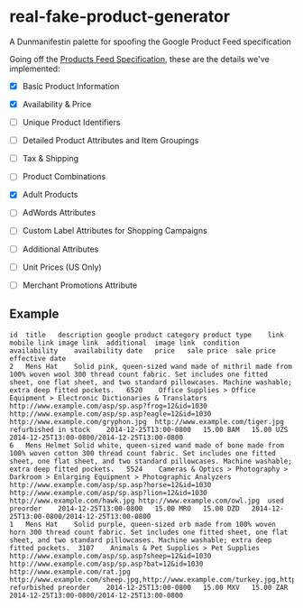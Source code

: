 # real-fake-product-generator
A Dunmanifestin palette for spoofing the Google Product Feed specification

Going off the [Products Feed Specification](https://support.google.com/merchants/answer/188494?hl=en), these are the details we've implemented:

- [x] Basic Product Information
- [x] Availability & Price
- [ ] Unique Product Identifiers
- [ ] Detailed Product Attributes and Item Groupings
- [ ] Tax & Shipping
- [ ] Product Combinations
- [x] Adult Products
- [ ] AdWords Attributes
- [ ] Custom Label Attributes for Shopping Campaigns
- [ ] Additional Attributes
- [ ] Unit Prices (US Only)
- [ ] Merchant Promotions Attribute


## Example

```
id	title	description	google product category	product type	link	mobile link	image link	additional	image link	condition	availability	availability date	price	sale price	sale price effective date
2	Mens Hat	Solid pink, queen-sized wand made of mithril made from 100% woven wool 300 thread count fabric. Set includes one fitted sheet, one flat sheet, and two standard pillowcases. Machine washable; extra deep fitted pockets.	6520	Office Supplies > Office Equipment > Electronic Dictionaries & Translators	http://www.example.com/asp/sp.asp?frog=12&id=1030	http://www.example.com/asp/sp.asp?eagle=12&id=1030	http://www.example.com/gryphon.jpg	http://www.example.com/tiger.jpg	refurbished	in stock	2014-12-25T13:00-0800	15.00 BAM	15.00 UZS	2014-12-25T13:00-0800/2014-12-25T13:00-0800
6	Mens Helmet	Solid white, queen-sized wand made of bone made from 100% woven cotton 300 thread count fabric. Set includes one fitted sheet, one flat sheet, and two standard pillowcases. Machine washable; extra deep fitted pockets.	5524	Cameras & Optics > Photography > Darkroom > Enlarging Equipment > Photographic Analyzers	http://www.example.com/asp/sp.asp?horse=12&id=1030	http://www.example.com/asp/sp.asp?lion=12&id=1030	http://www.example.com/hawk.jpg	http://www.example.com/owl.jpg	used	preorder	2014-12-25T13:00-0800	15.00 MRO	15.00 DZD	2014-12-25T13:00-0800/2014-12-25T13:00-0800
1	Mens Hat	Solid purple, queen-sized orb made from 100% woven horn 300 thread count fabric. Set includes one fitted sheet, one flat sheet, and two standard pillowcases. Machine washable; extra deep fitted pockets.	3107	Animals & Pet Supplies > Pet Supplies	http://www.example.com/asp/sp.asp?sheep=12&id=1030	http://www.example.com/asp/sp.asp?bat=12&id=1030	http://www.example.com/rat.jpg	http://www.example.com/sheep.jpg,http://www.example.com/turkey.jpg,http://www.example.com/horse.jpg,http://www.example.com/tiger.jpg,http://www.example.com/tiger.jpg,http://www.example.com/fox.jpg	refurbished	preorder	2014-12-25T13:00-0800	15.00 MXV	15.00 ZAR	2014-12-25T13:00-0800/2014-12-25T13:00-0800
```
